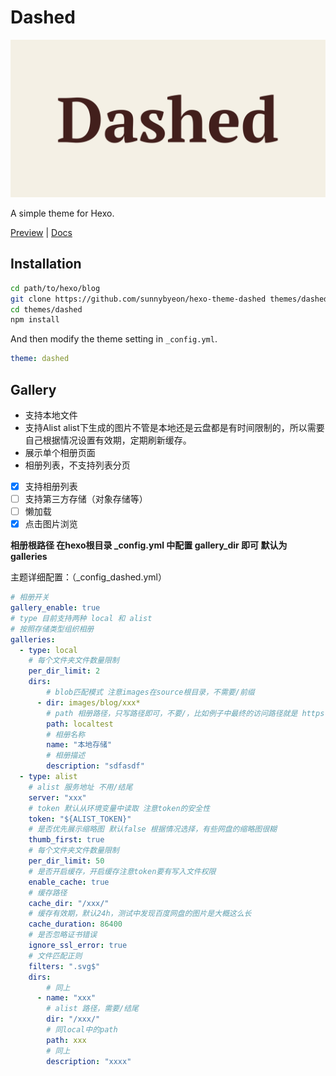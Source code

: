 # Dashed

![Dashed Logo](https://raw.githubusercontent.com/sunnybyeon/hexo-theme-dashed/blog/source/cover.svg)

A simple theme for Hexo.

[Preview](https://sunnybyeon.github.io/hexo-theme-dashed) | [Docs](https://sunnybyeon.github.io/hexo-theme-dashed/categories/Documentation)

## Installation

```bash
cd path/to/hexo/blog
git clone https://github.com/sunnybyeon/hexo-theme-dashed themes/dashed
cd themes/dashed
npm install
```

And then modify the theme setting in `_config.yml`.

```YAML _config.yml
theme: dashed
```

## Gallery

* 支持本地文件
* 支持Alist
  alist下生成的图片不管是本地还是云盘都是有时间限制的，所以需要自己根据情况设置有效期，定期刷新缓存。
* 展示单个相册页面
* 相册列表，不支持列表分页

- [x] 支持相册列表
- [ ] 支持第三方存储（对象存储等）
- [ ] 懒加载
- [x] 点击图片浏览

**相册根路径 在hexo根目录 _config.yml 中配置 gallery_dir 即可 默认为 galleries**

主题详细配置：（_config_dashed.yml）
```yaml
# 相册开关
gallery_enable: true
# type 目前支持两种 local 和 alist
# 按照存储类型组织相册
galleries:
  - type: local
    # 每个文件夹文件数量限制
    per_dir_limit: 2
    dirs:
        # blob匹配模式 注意images在source根目录，不需要/前缀
      - dir: images/blog/xxx*
        # path 相册路径，只写路径即可，不要/，比如例子中最终的访问路径就是 https://xxx.xx/galleries/localtest/
        path: localtest
        # 相册名称
        name: "本地存储"
        # 相册描述
        description: "sdfasdf"
  - type: alist
    # alist 服务地址 不用/结尾
    server: "xxx"
    # token 默认从环境变量中读取 注意token的安全性
    token: "${ALIST_TOKEN}"
    # 是否优先展示缩略图 默认false 根据情况选择，有些网盘的缩略图很糊
    thumb_first: true
    # 每个文件夹文件数量限制
    per_dir_limit: 50
    # 是否开启缓存，开启缓存注意token要有写入文件权限
    enable_cache: true
    # 缓存路径
    cache_dir: "/xxx/"
    # 缓存有效期，默认24h，测试中发现百度网盘的图片是大概这么长
    cache_duration: 86400
    # 是否忽略证书错误
    ignore_ssl_error: true
    # 文件匹配正则
    filters: ".svg$"
    dirs:
        # 同上
      - name: "xxx"
        # alist 路径，需要/结尾
        dir: "/xxx/"
        # 同local中的path
        path: xxx
        # 同上
        description: "xxxx"
```
